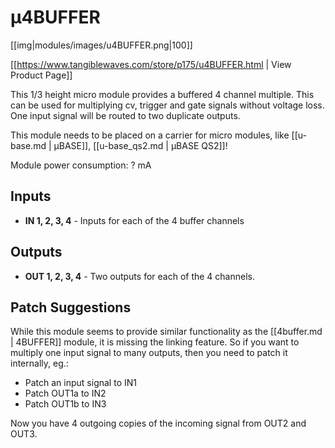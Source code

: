 # µ4BUFFER
[[img|modules/images/u4BUFFER.png|100]]

[[https://www.tangiblewaves.com/store/p175/u4BUFFER.html  | View Product Page]]

This 1/3 height micro module provides a buffered 4 channel multiple. This can be used for multiplying cv, trigger and gate signals without voltage loss. One input signal will be routed to two duplicate outputs.

This module needs to be placed on a carrier for micro modules, like  [[u-base.md | µBASE]],  [[u-base_qs2.md | µBASE QS2]]!

Module power consumption: ? mA

## Inputs

* **IN 1, 2, 3, 4** - Inputs for each of the 4 buffer channels

## Outputs

* **OUT 1, 2, 3, 4** - Two outputs for each of the 4 channels.

## Patch Suggestions

While this module seems to provide similar functionality as the [[4buffer.md | 4BUFFER]] module, it is missing the linking feature. So if you want to multiply one input signal to many outputs, then you need to patch it internally, eg.:

* Patch an input signal to IN1
* Patch OUT1a to IN2
* Patch OUT1b to IN3

Now you have 4 outgoing copies of the incoming signal from OUT2 and OUT3.
